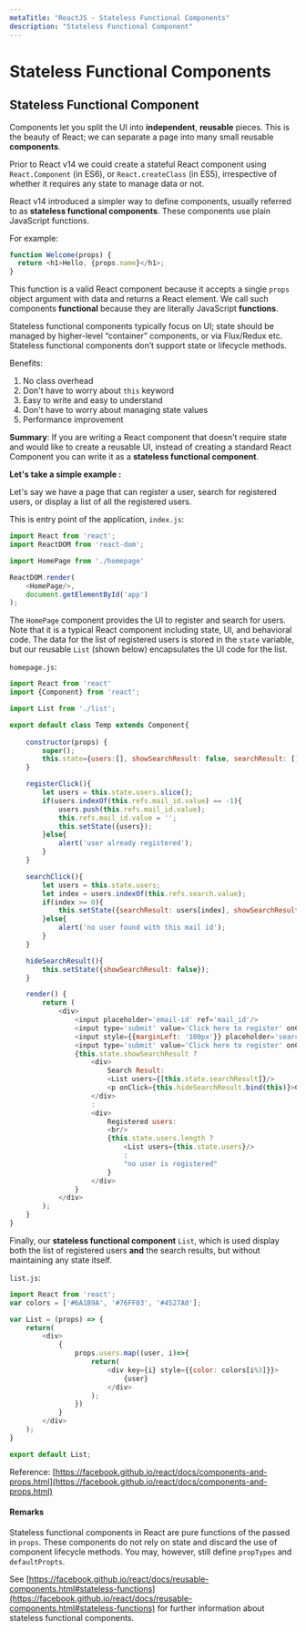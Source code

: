 ```yaml
---
metaTitle: "ReactJS - Stateless Functional Components"
description: "Stateless Functional Component"
---
```


# Stateless Functional Components




## Stateless Functional Component


Components let you split the UI into **independent**, **reusable** pieces. This is the beauty of React; we can separate a page into many small reusable **components**.

Prior to React v14 we could create a stateful React component using `React.Component` (in ES6), or `React.createClass` (in ES5), irrespective of whether it requires any state to manage data or not.

React v14 introduced a simpler way to define components, usually referred to as **stateless functional components**. These components use plain JavaScript functions.

For example:

```js
function Welcome(props) {
  return <h1>Hello, {props.name}</h1>;
}

```

This function is a valid React component because it accepts a single `props` object argument with data and returns a React element. We call such components **functional** because they are literally JavaScript **functions**.

Stateless functional components typically focus on UI; state should be managed by higher-level “container” components, or via Flux/Redux etc. Stateless functional components don’t support state or lifecycle methods.

Benefits:

1. No class overhead
1. Don't have to worry about `this` keyword
1. Easy to write and easy to understand
1. Don't have to worry about managing state values
1. Performance improvement

**Summary**: If you are writing a React component that doesn't require state and would like to create a reusable UI, instead of creating a standard React Component you can write it as a **stateless functional component**.

**Let's take a simple example :**

Let's say we have a page that can register a user, search for registered users, or display a list of all the registered users.

This is entry point of the application, `index.js`:

```js
import React from 'react';
import ReactDOM from 'react-dom';

import HomePage from './homepage'

ReactDOM.render(
    <HomePage/>,
    document.getElementById('app')
);

```

The `HomePage` component provides the UI to register and search for users. Note that it is a typical React component including state, UI, and behavioral code. The data for the list of registered users is stored in the `state` variable, but our reusable `List` (shown below) encapsulates the UI code for the list.

`homepage.js`:

```js
import React from 'react'
import {Component} from 'react';

import List from './list';

export default class Temp extends Component{
    
    constructor(props) {
        super();
        this.state={users:[], showSearchResult: false, searchResult: []};
    }

    registerClick(){
        let users = this.state.users.slice();
        if(users.indexOf(this.refs.mail_id.value) == -1){
            users.push(this.refs.mail_id.value);
            this.refs.mail_id.value = '';
            this.setState({users});
        }else{
            alert('user already registered');
        }
    }

    searchClick(){
        let users = this.state.users;
        let index = users.indexOf(this.refs.search.value); 
        if(index >= 0){
            this.setState({searchResult: users[index], showSearchResult: true});
        }else{
            alert('no user found with this mail id');
        }
    }

    hideSearchResult(){
        this.setState({showSearchResult: false});
    }

    render() {
        return (
            <div>
                <input placeholder='email-id' ref='mail_id'/>
                <input type='submit' value='Click here to register' onClick={this.registerClick.bind(this)}/>
                <input style={{marginLeft: '100px'}} placeholder='search' ref='search'/>
                <input type='submit' value='Click here to register' onClick={this.searchClick.bind(this)}/>
                {this.state.showSearchResult ?
                    <div>
                        Search Result:
                        <List users={[this.state.searchResult]}/>
                        <p onClick={this.hideSearchResult.bind(this)}>Close this</p>
                    </div>
                    :
                    <div>
                        Registered users:
                        <br/>
                        {this.state.users.length ? 
                            <List users={this.state.users}/>
                            :
                            "no user is registered"
                        }
                    </div>
                }
            </div>
        );
    }
}

```

Finally, our **stateless functional component** `List`, which is used display both the list of registered users **and** the search results, but without maintaining any state itself.

`list.js`:

```js
import React from 'react';
var colors = ['#6A1B9A', '#76FF03', '#4527A0'];

var List = (props) => {
    return(
        <div>
            {
                props.users.map((user, i)=>{
                    return(
                        <div key={i} style={{color: colors[i%3]}}>
                            {user}
                        </div>
                    );                
                })
            }
        </div>
    );
}

export default List;

```

Reference: [https://facebook.github.io/react/docs/components-and-props.html](https://facebook.github.io/react/docs/components-and-props.html)



#### Remarks


Stateless functional components in React are pure functions of the passed in `props`. These components do not rely on state and discard the use of component lifecycle methods. You may, however, still define `propTypes` and `defaultPropts`.

See [https://facebook.github.io/react/docs/reusable-components.html#stateless-functions](https://facebook.github.io/react/docs/reusable-components.html#stateless-functions) for further information about stateless functional components.

